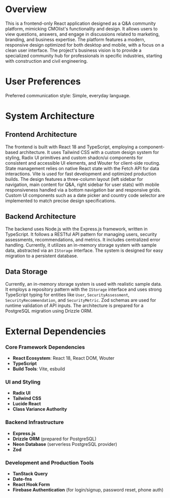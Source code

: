 # Overview
This is a frontend-only React application designed as a Q&A community platform, mimicking CMOlist's functionality and design. It allows users to view questions, answers, and engage in discussions related to marketing, branding, and business expertise. The platform features a modern, responsive design optimized for both desktop and mobile, with a focus on a clean user interface. The project's business vision is to provide a specialized community hub for professionals in specific industries, starting with construction and civil engineering.

# User Preferences
Preferred communication style: Simple, everyday language.

# System Architecture

## Frontend Architecture
The frontend is built with React 18 and TypeScript, employing a component-based architecture. It uses Tailwind CSS with a custom design system for styling, Radix UI primitives and custom shadcn/ui components for consistent and accessible UI elements, and Wouter for client-side routing. State management relies on native React state with the Fetch API for data interactions. Vite is used for fast development and optimized production builds. The design features a three-column layout (left sidebar for navigation, main content for Q&A, right sidebar for user stats) with mobile responsiveness handled via a bottom navigation bar and responsive grids. Custom UI components such as a date picker and country code selector are implemented to match precise design specifications.

## Backend Architecture
The backend uses Node.js with the Express.js framework, written in TypeScript. It follows a RESTful API pattern for managing users, security assessments, recommendations, and metrics. It includes centralized error handling. Currently, it utilizes an in-memory storage system with sample data, abstracted via an `IStorage` interface. The system is designed for easy migration to a persistent database.

## Data Storage
Currently, an in-memory storage system is used with realistic sample data. It employs a repository pattern with the `IStorage` interface and uses strong TypeScript typing for entities like `User`, `SecurityAssessment`, `SecurityRecommendation`, and `SecurityMetric`. Zod schemas are used for runtime validation of API inputs. The architecture is prepared for a PostgreSQL migration using Drizzle ORM.

# External Dependencies

### Core Framework Dependencies
- **React Ecosystem**: React 18, React DOM, Wouter
- **TypeScript**
- **Build Tools**: Vite, esbuild

### UI and Styling
- **Radix UI**
- **Tailwind CSS**
- **Lucide React**
- **Class Variance Authority**

### Backend Infrastructure
- **Express.js**
- **Drizzle ORM** (prepared for PostgreSQL)
- **Neon Database** (serverless PostgreSQL provider)
- **Zod**

### Development and Production Tools
- **TanStack Query**
- **Date-fns**
- **React Hook Form**
- **Firebase Authentication** (for login/signup, password reset, phone auth)